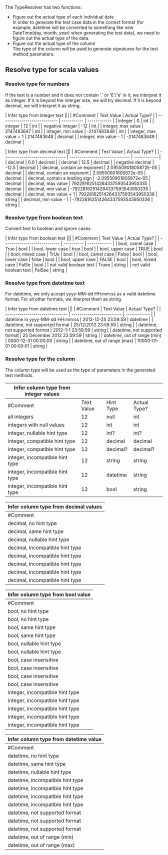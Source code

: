 ﻿The TypeResolver has two functions:
* Figure out the actual type of each individual data  
In order to generate the test case data in the correct format (for
example, datetime will be converted to something like
new DateTime(day, month, year) when generating the test data), we
need to figure out the actual type of the data. 
* Figure out the actual type of the column   
The type of the column will be used to generate signatures for
the test method parameters.

## Resolve type for scala values

### Resolve type for numbers
If the text is a number and it does not contain '.' or 'E'/'e' in it, 
we interpret it as integer. If it is beyond the interger size, we will 
try decimal. If it is beyond decimal, we will interpret it as string.


| Infer type from integer text                            |||
| #Comment                     | Text Value  | Actual Type? |
| ---------------------------- | ----------- | ------------ |
| integer                      | 0           | int          |
| integer                      | 12          | int          |
| negative integer             | -12         | int          |
| integer, max value           | 2147483647  | int          |
| integer, min value           | -2147483648 | int          |
| integer, max value + 1       | 2147483648  | decimal      |
| integer, min value - 1       | -2147483649 | decimal      |


| Infer type from decimal text                                                  |||
| #Comment                        | Text Value                     | Actual Type? |
| ------------------------------- | ------------------------------ | ------------ |
| decimal                         | 0.0                            | decimal      |
| decimal                         | 12.5                           | decimal      |
| negative decimal                | -12.5                          | decimal      |
| decimal, contain an exponent    | 2.09550901805872E-05           | decimal      |
| decimal, contain an exponent    | 2.09550901805872e-05           | decimal      |
| decimal, contain a leading sign | -2.09550901805872e-05          | decimal      |
| decimal, max value              | 79228162514264337593543950335  | decimal      |
| decimal, min value              | -79228162514264337593543950335 | decimal      |
| decimal, max value + 1          | 79228162514264337593543950336  | string       |
| decimal, min value - 1          | -79228162514264337593543950336 | string       |

### Resolve type from boolean text
Convert text to boolean and ignore cases.

| Infer type from boolean text                           |||
| #Comment                     | Text Value | Actual Type? |
| ---------------------------- | ---------- | ------------ |
| bool, camel case             | True       | bool         |
| bool, lower case             | true       | bool         |
| bool, upper case             | TRUE       | bool         |
| bool, mixed case             | TrUe       | bool         |
| bool, camel case             | False      | bool         |
| bool, lower case             | false      | bool         |
| bool, upper case             | FALSE      | bool         |
| bool, mixed case             | FalSe      | bool         |
| not valid boolean text       | Truee      | string       |
| not valid boolean text       | FalSee     | string       |

### Resolve type from datetime text
For datetime, we only accept yyyy-MM-dd HH:mm:ss as a valid datetime format.
For all other formats, we interpret them as string.

| Infer type from datetime text                                            |||
| #Comment                        | Text Value                | Actual Type? |
| ------------------------------- | ------------------------- | ------------ |
| datetime in yyyy-MM-dd HH:mm:ss | 2012-12-25 23:59:59       | datetime     |
| datetime, not supported format  | 25/12/2012 23:59:59       | string       |
| datetime, not supported format  | 2012-1-1 23:59:59         | string       |
| datetime, not supported format  | 25 December 2012 23:59:59 | string       |
| datetime, out of range (min)    | 0000-12-31 00:00:00       | string       |
| datetime, out of range (max)    | 10000-01-01 00:00:01      | string       |

### Resolve type for the column
The column type will be used as the type of parameters in the generated test methods.

| Infer column type from integer values ||||
| ------------------------------------- | ---------- | --------- | ------------ |
| #Comment                              | Text Value | Hint Type | Actual Type? |
| all integers                          | 12         | null      | int          |
| integers with null values             | 12         | int       | int          |
| integer, nullable hint type           | 12         | int?      | int?         |
| integer, compatible hint type         | 12         | decimal   | decimal      |
| integer, compatible hint type         | 12         | decimal?  | decimal?     |
| integer, incompatible hint type       | 12         | string    | string       |
| integer, incompatible hint type       | 12         | datetime  | string       |
| integer, incompatible hint type       | 12         | bool      | string       |

|Infer column type from decimal values 
|--
|#Comment                       |Text Value              |Hint Type      |Actual Type?
|decimal, no hint type          |12.5                    |null           |decimal
|decimal, same hint type        |12.5                    |decimal        |decimal
|decimal, nullable hint type    |12.5                    |decimal?       |decimal?
|decimal, incompatible hint type|12.5                    |int            |decimal
|decimal, incompatible hint type|12.5                    |int?           |decimal?
|decimal, incompatible hint type|12.5                    |string         |string
|decimal, incompatible hint type|12.5                    |datetime       |string
|decimal, incompatible hint type|12.5                    |bool           |string


|Infer column type from bool value 
|--
|#Comment                       |Text Value              |Hint Type      |Actual Type?
|bool, no hint type             |true                    |null           |bool
|bool, no hint type             |false                   |null           |bool 
|bool, same hint type           |true                    |bool           |bool
|bool, same hint type           |false                   |bool           |bool
|bool, nullable hint type       |true                    |bool?          |bool?
|bool, nullable hint type       |false                   |bool?          |bool?
|bool, case insensitive         |True                    |bool           |bool
|bool, case insensitive         |False                   |bool           |bool
|bool, case insensitive         |TRUE                    |bool           |bool
|bool, case insensitive         |FALSE                   |bool           |bool
|integer, incompatible hint type|true                    |int            |string
|integer, incompatible hint type|true                    |int?           |string
|integer, incompatible hint type|true                    |string         |string
|integer, incompatible hint type|true                    |datetime       |string
|integer, incompatible hint type|true                    |decimal        |string


|Infer column type from datetime value 
|--
|#Comment                        |Text Value               |Hint Type      |Actual Type?
|datetime, no hint type          |2012-12-25 23:59:59      |null           |datetime
|datetime, same hint type        |2012-12-25 23:59:59      |datetime       |datetime
|datetime, nullable hint type    |2012-12-25 23:59:59      |datetime?      |datetime?
|datetime, incompatible hint type|2012-12-25 23:59:59      |int            |string
|datetime, incompatible hint type|2012-12-25 23:59:59      |string         |string
|datetime, incompatible hint type|2012-12-25 23:59:59      |decimal        |string
|datetime, incompatible hint type|2012-12-25 23:59:59      |bool           |string
|datetime, not supported format  |25/12/2012 23:59:59      |datetime       |string
|datetime, not supported format  |2012-1-1 23:59:59        |datetime       |string
|datetime, not supported format  |25 December 2012 23:59:59|datetime       |string
|datetime, out of range (min)    |0000-12-31 00:00:00      |datetime       |string
|datetime, out of range (max)    |10000-01-01 00:00:01     |datetime       |string
